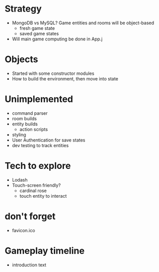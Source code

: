 # Strategy
- MongoDB vs MySQL?
  Game entities and rooms will be object-based
  - fresh game state
  - saved game states
- Will main game computing be done in App.j

# Objects
  - Started with some constructor modules
  - How to build the environment, then move into state

# Unimplemented
- command parser
- room builds
- entity builds
  - action scripts
- styling
- User Authentication for save states
- dev testing to track entities

# Tech to explore
- Lodash
- Touch-screen friendly?
  - cardinal rose
  - touch entity to interact

# don't forget
- favicon.ico

# Gameplay timeline
- introduction text

